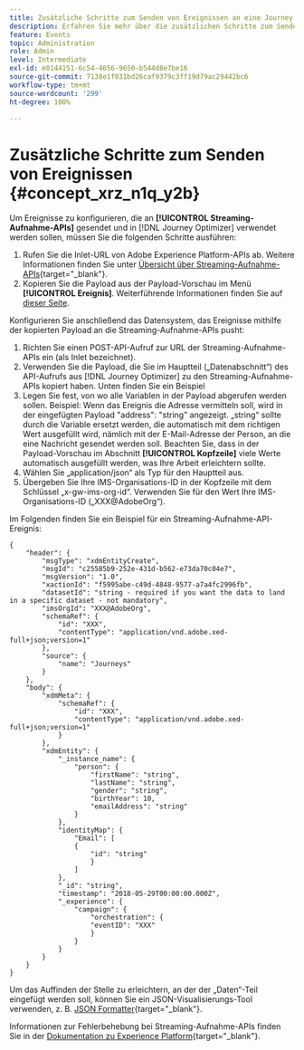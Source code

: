 ```yaml
---
title: Zusätzliche Schritte zum Senden von Ereignissen an eine Journey
description: Erfahren Sie mehr über die zusätzlichen Schritte zum Senden von Ereignissen an eine Journey
feature: Events
topic: Administration
role: Admin
level: Intermediate
exl-id: e0144151-6c54-4656-9650-b544d8e7be16
source-git-commit: 7138e1f031bd26caf9379c3ff19d79ac29442bc6
workflow-type: tm+mt
source-wordcount: '299'
ht-degree: 100%

---
```


# Zusätzliche Schritte zum Senden von Ereignissen {#concept_xrz_n1q_y2b}

Um Ereignisse zu konfigurieren, die an **[!UICONTROL Streaming-Aufnahme-APIs]** gesendet und in [!DNL Journey Optimizer] verwendet werden sollen, müssen Sie die folgenden Schritte ausführen:

1. Rufen Sie die Inlet-URL von Adobe Experience Platform-APIs ab. Weitere Informationen finden Sie unter [Übersicht über Streaming-Aufnahme-APIs](https://experienceleague.adobe.com/docs/experience-platform/ingestion/streaming/overview.html?lang=de){target=&quot;_blank&quot;}.
1. Kopieren Sie die Payload aus der Payload-Vorschau im Menü **[!UICONTROL Ereignis]**. Weiterführende Informationen finden Sie auf [dieser Seite](../event/about-creating.md#define-the-payload-fields).

Konfigurieren Sie anschließend das Datensystem, das Ereignisse mithilfe der kopierten Payload an die Streaming-Aufnahme-APIs pusht:

1. Richten Sie einen POST-API-Aufruf zur URL der Streaming-Aufnahme-APIs ein (als Inlet bezeichnet).
1. Verwenden Sie die Payload, die Sie im Hauptteil („Datenabschnitt“) des API-Aufrufs aus [!DNL Journey Optimizer] zu den Streaming-Aufnahme-APIs kopiert haben. Unten finden Sie ein Beispiel
1. Legen Sie fest, von wo alle Variablen in der Payload abgerufen werden sollen. Beispiel: Wenn das Ereignis die Adresse vermitteln soll, wird in der eingefügten Payload &quot;address&quot;: &quot;string&quot; angezeigt. „string“ sollte durch die Variable ersetzt werden, die automatisch mit dem richtigen Wert ausgefüllt wird, nämlich mit der E-Mail-Adresse der Person, an die eine Nachricht gesendet werden soll. Beachten Sie, dass in der Payload-Vorschau im Abschnitt **[!UICONTROL Kopfzeile]** viele Werte automatisch ausgefüllt werden, was Ihre Arbeit erleichtern sollte.
1. Wählen Sie „application/json“ als Typ für den Hauptteil aus.
1. Übergeben Sie Ihre IMS-Organisations-ID in der Kopfzeile mit dem Schlüssel „x-gw-ims-org-id“. Verwenden Sie für den Wert Ihre IMS-Organisations-ID („XXX@AdobeOrg“).

Im Folgenden finden Sie ein Beispiel für ein Streaming-Aufnahme-API-Ereignis:

```
{
    "header": {
        "msgType": "xdmEntityCreate",
        "msgId": "c25585b9-252e-431d-b562-e73da70c04e7",
        "msgVersion": "1.0",
        "xactionId": "f5995abe-c49d-4848-9577-a7a4fc2996fb",
        "datasetId": "string - required if you want the data to land in a specific dataset - not mandatory",
        "imsOrgId": "XXX@AdobeOrg",
        "schemaRef": {
            "id": "XXX",
            "contentType": "application/vnd.adobe.xed-full+json;version=1"
        },
        "source": {
            "name": "Journeys"
        }
    },
    "body": {
        "xdmMeta": {
            "schemaRef": {
                "id": "XXX",
                "contentType": "application/vnd.adobe.xed-full+json;version=1"
            }
        },
        "xdmEntity": {
            "_instance_name": {
                "person": {
                    "firstName": "string",
                    "lastName": "string",
                    "gender": "string",
                    "birthYear": 10,
                    "emailAddress": "string"
                }
            },
            "identityMap": {
                "Email": [
                {
                    "id": "string"
                    }
                ]
            },
            "_id": "string",
            "timestamp": "2018-05-29T00:00:00.000Z",
            "_experience": {
                "campaign": {
                    "orchestration": {
                    "eventID": "XXX"
                    }
                }
            }
        }
    }
}
```

Um das Auffinden der Stelle zu erleichtern, an der der „Daten“-Teil eingefügt werden soll, können Sie ein JSON-Visualisierungs-Tool verwenden, z. B. [JSON Formatter](https://jsonformatter.curiousconcept.com){target=&quot;_blank&quot;}.

Informationen zur Fehlerbehebung bei Streaming-Aufnahme-APIs finden Sie in der [Dokumentation zu Experience Platform](https://experienceleague.adobe.com/docs/experience-platform/ingestion/streaming/troubleshooting.html?lang=de){target=&quot;_blank&quot;}.
